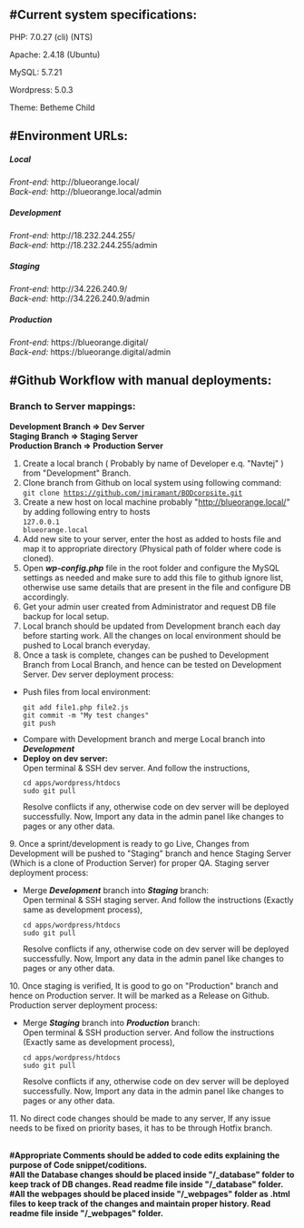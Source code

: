 <h2>#Current system specifications:</h2>

PHP: 7.0.27 (cli) (NTS)

Apache: 2.4.18 (Ubuntu)

MySQL: 5.7.21

Wordpress: 5.0.3

Theme: Betheme Child


<h2>#Environment URLs:</h2>

<h5>Local</h5>
<p><i>Front-end:</i> http://blueorange.local/ <br/> <i>Back-end:</i> http://blueorange.local/admin </p>

<h5>Development</h5>
<p><i>Front-end:</i> http://18.232.244.255/ <br/> <i>Back-end:</i> http://18.232.244.255/admin </p>

<h5>Staging</h5>
<p><i>Front-end:</i> http://34.226.240.9/ <br/> <i>Back-end:</i> http://34.226.240.9/admin </p>

<h5>Production</h5>
<p><i>Front-end:</i> https://blueorange.digital/ <br/> <i>Back-end:</i> https://blueorange.digital/admin <p>


<h2>#Github Workflow with manual deployments:</h2>


<h3>Branch to Server mappings:</h3>
<p><b>Development Branch => Dev Server <br/>
Staging Branch => Staging Server <br/>
Production Branch => Production Server <br/>
</b></p>

1. Create a local branch ( Probably by name of Developer e.q. "Navtej" ) from "Development" Branch.
2. Clone branch from Github on local system using following command:<br/>
   <code>git clone https://github.com/jmiramant/BODcorpsite.git</code>
3. Create a new host on local machine probably "http://blueorange.local/" by adding following entry to hosts <br/>
   <code>127.0.0.1  blueorange.local</code>
4. Add new site to your server, enter the host as added to hosts file and map it to appropriate directory (Physical path of folder where code is cloned).
5. Open <b><i>wp-config.php</i></b> file in the root folder and configure the MySQL settings as needed and make sure to add this file to github ignore list, otherwise use same details that are present in the file and configure DB accordingly.
6. Get your admin user created from Administrator and request DB file backup for local setup.
7. Local branch should be updated from Development branch each day before starting work. All the changes on local environment should be pushed to Local branch everyday.
8. Once a task is complete, changes can be pushed to Development Branch from Local Branch, and hence can be tested on Development Server. Dev server deployment process:<br/>
<p><ul>
    <li>Push files from local environment:<br/>
        <code><pre>git add file1.php file2.js 
git commit -m "My test changes" 
git push</pre></code></li>
    <li>Compare with Development branch and merge Local branch into <b><i>Development</i></b></li>
    <li>
        <b>Deploy on dev server:</b><br/>
        Open terminal & SSH dev server. And follow the instructions,
        <code><pre>cd apps/wordpress/htdocs
sudo git pull</pre></code>
        Resolve conflicts if any, otherwise code on dev server will be deployed successfully. Now, Import any data in the admin panel like changes to pages or any other data.
    </li>
</ul></p>
9. Once a sprint/development is ready to go Live, Changes from Development will be pushed to "Staging" branch and hence Staging Server (Which is a clone of Production Server) for proper QA.
Staging server deployment process:<br/>
<p><ul>
    <li>Merge <i><b>Development</i></b> branch into <b><i>Staging</i></b> branch:<br/>
        Open terminal & SSH staging server. And follow the instructions (Exactly same as development process),
        <code><pre>cd apps/wordpress/htdocs
sudo git pull</pre></code>
        Resolve conflicts if any, otherwise code on dev server will be deployed successfully. Now, Import any data in the admin panel like changes to pages or any other data.
    </li>
</ul></p>
10. Once staging is verified, It is good to go on "Production" branch and hence on Production server. It will be marked as a Release on Github.
Production server deployment process:<br/>
<p><ul>
    <li>Merge <i><b>Staging</i></b> branch into <b><i>Production</i></b> branch:<br/>
        Open terminal & SSH production server. And follow the instructions (Exactly same as development process),
        <code><pre>cd apps/wordpress/htdocs
sudo git pull</pre></code>
        Resolve conflicts if any, otherwise code on dev server will be deployed successfully. Now, Import any data in the admin panel like changes to pages or any other data.
    </li>
</ul></p>
11. No direct code changes should be made to any server, If any issue needs to be fixed on priority bases, it has to be through Hotfix branch.
<br/><br/>
<p><b></i>
#Appropriate Comments should be added to code edits explaining the purpose of Code snippet/coditions.
<br/>
#All the Database changes should be placed inside "/_database" folder to keep track of DB changes. Read readme file inside "/_database" folder.
<br/>
#All the webpages should be placed inside "/_webpages" folder as .html files to keep track of the changes and maintain proper history. Read readme file inside "/_webpages" folder.
</i></b></p>